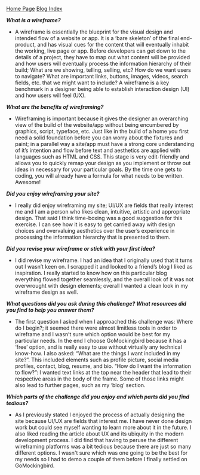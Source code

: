 [Home Page](https://gomockingbird.com/projects/nhxn6i0/4gXVnC)
[Blog Index](https://gomockingbird.com/projects/nhxn6i0/TnMd3U)

**_What is a wireframe?_**

-  A wireframe is essentially the blueprint  for the visual design and intended flow of a website or app.  It is a ‘bare skeleton’ of the final end-product, and has visual cues for the content that will eventually inhabit the working, live page or app.  Before developers can get down to the details of a project, they have to map out what content will be provided and how users will eventually process the information hierarchy of their build; What are we showing, telling, selling, etc? How do we want users to navigate? What are important links, buttons, images, videos, search fields, etc. that we might want to include?  A wireframe is a key benchmark in a designer being able to establish interaction design (UI) and how users will feel (UX).


**_What are the benefits of wireframing?_**

-  Wireframing is important because it gives the designer an overarching view of the build of the website/app without being encumbered by graphics, script, typeface, etc. Just like in the build of a home you first need a solid foundation before you can worry about the fixtures and paint; in a parallel way a site/app must have a strong core understanding of it’s intention and flow before text and aesthetics are applied with languages such as HTML and CSS.  This stage is very edit-friendly and allows you to quickly remap your design as you implement or throw out ideas in necessary for your particular goals. By the time one gets to coding, you will already have a formula for what needs to be written. Awesome!


**_Did you enjoy wireframing your site?_**

-  I really did enjoy wireframing my site; UI/UX are fields that really interest me and I am a person who likes clean, intuitive, artistic and appropriate design. That said I think time-boxing was a good suggestion for this exercise. I can see how it is easy to get carried away with design choices and overvaluing aesthetics over the user’s experience in processing the information hierarchy that is presented to them. 


**_Did you revise your wireframe or stick with your first idea?_**

-  I did revise my wireframe. I had an idea that I originally used that it turns out I wasn’t keen on. I scrapped it and looked to a friend’s blog I liked as inspiration. I really started to know how on this particular blog everything flowed together seamlessly, and the overall look of it was not overwrought with design elements; overall I wanted a clean look in my wireframe design as well.


**_What questions did you ask during this challenge? What resources did you find to help you answer them?_**

-  The first question I asked when I approached this challenge was: Where do I begin?; it seemed there were almost limitless tools in order to wireframe and I wasn’t sure which option would be best for my particular needs. In the end I choose GoMockingbird because it has a ‘free’ option, and is really easy to use without virtually any technical know-how.  I also asked: “What are the things I want included in my site?”. This included elements such as profile picture, social media profiles, contact, blog, resume, and bio.  “How do I want the information to flow?”: I wanted text links at the top near the header that lead to their respective areas in the body of the frame. Some of those links might also lead to further pages, such as my ‘blog’ section. 


**_Which parts of the challenge did you enjoy and which parts did you find tedious?_**

-  As I previously stated I enjoyed the process of actually designing the site because UI/UX are fields that interest me. I have never done design work but could see myself wanting to learn more about it in the future. I also liked reading the article about UX and its ubiquity in the modern development process. I did find that having to peruse the different wireframing platforms was a bit tedious because there are just so many different options. I wasn't sure which was one going to be the best for my needs so I had to demo a couple of them before I finally settled on GoMockingbird. 